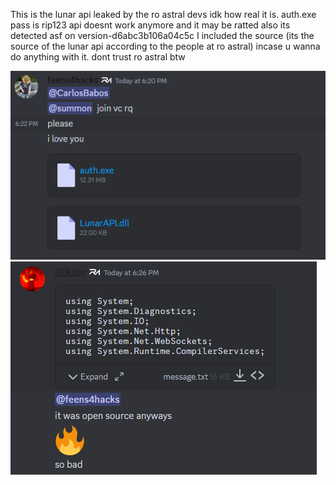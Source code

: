 This is the lunar api leaked by the ro astral devs idk how real it is. auth.exe pass is rip123 api doesnt work anymore and it may be ratted also its detected asf on version-d6abc3b106a04c5c
I included the source (its the source of the lunar api according to the people at ro astral) incase u wanna do anything with it. dont trust ro astral btw



![alt text](https://raw.githubusercontent.com/Cr4zyCop/Lunar-API/main/pic1.PNG)
![alt text](https://raw.githubusercontent.com/Cr4zyCop/Lunar-API/main/pic2.png)
